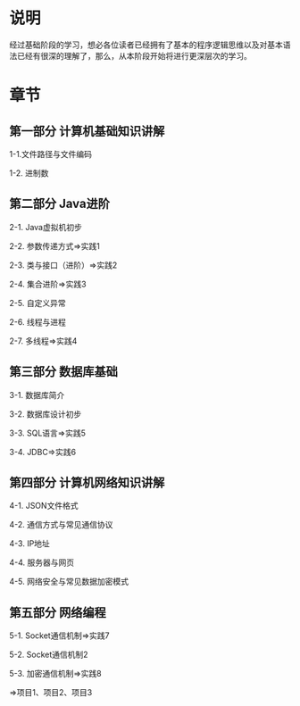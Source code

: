 # 说明
经过基础阶段的学习，想必各位读者已经拥有了基本的程序逻辑思维以及对基本语法已经有很深的理解了，那么，从本阶段开始将进行更深层次的学习。

# 章节

## 第一部分 计算机基础知识讲解
1-1.文件路径与文件编码

1-2. 进制数

## 第二部分 Java进阶
2-1. Java虚拟机初步

2-2. 参数传递方式=>实践1

2-3. 类与接口（进阶）=>实践2

2-4. 集合进阶=>实践3

2-5. 自定义异常

2-6. 线程与进程

2-7. 多线程=>实践4

## 第三部分 数据库基础
3-1. 数据库简介

3-2. 数据库设计初步

3-3. SQL语言=>实践5

3-4. JDBC=>实践6

## 第四部分 计算机网络知识讲解
4-1. JSON文件格式

4-2. 通信方式与常见通信协议

4-3. IP地址

4-4. 服务器与网页

4-5. 网络安全与常见数据加密模式

## 第五部分 网络编程
5-1. Socket通信机制=>实践7

5-2. Socket通信机制2

5-3. 加密通信机制=>实践8

=>项目1、项目2、项目3